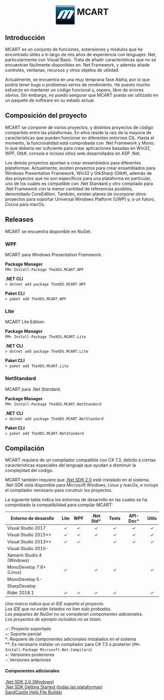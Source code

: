<div align="center">
<h1>
<img src="https://raw.githubusercontent.com/TheXDS/MCART/master/CoreComponents/Core-GUI/Resources/Icons/MCART.png" alt="MCART" align="middle" heigth="64px" width="64px">
MCART
</h1>
</div>

## Introducción
MCART es un conjunto de funciones, extensiones y módulos que he encontrado
útiles a lo largo de mis años de experiencia con lenguajes .Net,
particularmente con Visual Basic. Trata de añadir características que no se
encuentran fácilmente disponibles en .Net Framework, y además añade controles,
ventanas, recursos y otros objetos de utilidad.

Actualmente, se encuentra en una muy temprana fase Alpha, por lo que podría
tener bugs o problemas serios de rendimiento. He puesto mucho esfuerzo en
mantener un código funcional y, espero, libre de errores obvios. Sin embargo,
no puedo asegurar que MCART pueda ser utilizado en un paquete de software en su
estado actual.
## Composición del proyecto
MCART se compone de varios proyectos, y distintos proyectos de código
compartido entre las plataformas. En ellos reside la raíz de la mayoría de
características que pueden funcionar en diferentes entornos CIL. Hasta el
momento, la funcionalidad está comprobada con .Net Framework y Mono; lo que
debería ser suficiente para crear aplicaciones basadas en Win32, WPF, Gtk#,
consola e incluso sitios web desarrollados en ASP .Net.

Los demás proyectos apuntan a crear ensamblados para diferentes plataformas.
Actualmente, existen proyectos para crear ensamblados para Windows Presentation
Framework, Win32 y GtkSharp (Gtk#), además de dos proyectos que no son
específicos para una plataforma en particular, uno de los cuales es compatible
con .Net Standard y otro compilado para .Net Framework con la menor cantidad de
referencias posibles, denomidado CoreEdition. También, existen planes de
incorporar otros proyectos para soportar Universal Windows Platform (UWP) y, a
un futuro, Cocoa para macOs.
## Releases
MCART se encuentra disponible en NuGet.
### WPF
MCART para Windows Presentation Framework.

**Package Manager**  
`PM> Install-Package TheXDS.MCART.WPF`

**.NET CLI**  
`> dotnet add package TheXDS.MCART.WPF`

**Paket CLI**  
`> paket add TheXDS.MCART.WPF`

### Lite
MCART Lite Edition.

**Package Manager**  
`PM> Install-Package TheXDS.MCART.Lite`

**.NET CLI**  
`> dotnet add package TheXDS.MCART.Lite`

**Paket CLI**  
`> paket add TheXDS.MCART.Lite`

### NetStandard
MCART para .Net Standard.

**Package Manager**  
`PM> Install-Package TheXDS.MCART.NetStandard`

**.NET CLI**  
`> dotnet add package TheXDS.MCART.NetStandard`

**Paket CLI**  
`> paket add TheXDS.MCART.NetStandard`
## Compilación
MCART requiere de un compilador compatible con C# 7.3, debido a ciertas
características especiales del lenguaje que ayudan a disminuir la
complejidad del código.

MCART también requiere que [.Net SDK 2.0](https://www.microsoft.com/net/core)
esté instalado en el sistema. .Net SDK está disponible para Microsoft
Windows, Linux y macOs, e incluye el compilador necesario para construir los
proyectos.

La siguiente tabla indica los entornos de desarrollo en las cuales se ha
comprobado la compatibilidad para compilar MCART:

|Entorno de desarollo|Lite|WPF|.Net Std*|Tests|API-Doc*|Utils
|-|:-:|:-:|:-:|:-:|:-:|:-:
|Visual Studio 2017|✓|✓|✓|✓|✓|✓
|Visual Studio 2015**|✓|✓|✓|✓|✓|✓
|Visual Studio 2013**|✓|✓||✓|✓|✓
|Visual Studio 2010-
|Xamarin Studio 4 (Windows)
|MonoDevelop 7.6+ (Linux)|✓||✓|✓||✓
|MonoDevelop 5-
|SharpDevelop
|Rider 2018.1|✓|✓|✓|✓||✓

*Una marca indica que el IDE soporta el proyecto.  
Los IDE que no están listados
no han sido probados.  
Los paquetes de NuGet no se consideran componentes adicionales.  
Los proyectos de ejemplo incluídos no se listan.*

 ✓: Proyecto soportado  
 ~: Soporte parcial  
 *: Requiere de componentes adicionales instalados en el sistema  
**: Es necesario instalar un compilador para C# 7.3 o posterior (`PM> Install-Package Microsoft.Net.Compilers`)  
 +: Versiones posteriores  
 -: Versiones anteriores

#### Componentes adicionales
[.Net SDK 2.0 (Windows)](https://www.microsoft.com/download/details.aspx?id=19988)  
[.Net SDK Getting Started (todas las plataformas)](https://www.microsoft.com/net/core)  
[SandCastle Help File Builder](https://github.com/EWSoftware/SHFB/releases)
